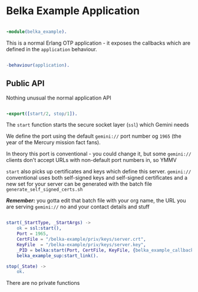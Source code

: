 # Belka Example Application

```erlang

-module(belka_example).

```

This is a normal Erlang OTP application - it exposes the callbacks
which are defined in the `application` behaviour.

```erlang

-behaviour(application).

```

## Public API

Nothing unusual the normal application API

```erlang

-export([start/2, stop/1]).

```

The `start` function starts the secure socket layer (`ssl`) which Gemini needs

We define the port using the default `gemini://` port number og `1965`
(the year of the Mercury mission fact fans).

In theory this port is conventional - you could change it, but some `gemini://` clients
don't accept URLs with non-default port numbers in, so YMMV

`start` also picks up certificates and keys which define this server. `gemini://`
conventional uses both self-signed keys and self-signed certificates and
a new set for your server can be generated with the batch file `generate_self_signed_certs.sh`

***Remember:*** you gotta edit that batch file with your org name, the URL you are
serving `gemini://` no and your contact details and stuff

```erlang

start(_StartType, _StartArgs) ->
    ok = ssl:start(),
    Port = 1965,
    CertFile = "/belka-example/priv/keys/server.crt",
    KeyFile  = "/belka-example/priv/keys/server.key",
    _PID = belka:start(Port, CertFile, KeyFile, {belka_example_callbacks, simpleRouter}),
    belka_example_sup:start_link().

stop(_State) ->
    ok.

```

There are no private functions

